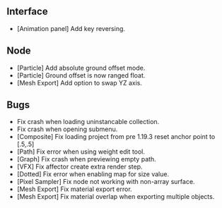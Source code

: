 ## Interface
- [Animation panel] Add key reversing.

## Node
- [Particle] Add absolute ground offset mode.
- [Particle] Ground offset is now ranged float.
- [Mesh Export] Add option to swap YZ axis.

## Bugs
- Fix crash when loading uninstancable collection.
- Fix crash when opening submenu.
- [Composite] Fix loading project from pre 1.19.3 reset anchor point to [.5,.5]
- [Path] Fix error when using weight edit tool.
- [Graph] Fix crash when previewing empty path.
- [VFX] Fix affector create extra render step.
- [Dotted] Fix error when enabling map for size value.
- [Pixel Sampler] Fix node not working with non-array surface.
- [Mesh Export] Fix material export error.
- [Mesh Export] Fix material overlap when exporting multiple objects.

